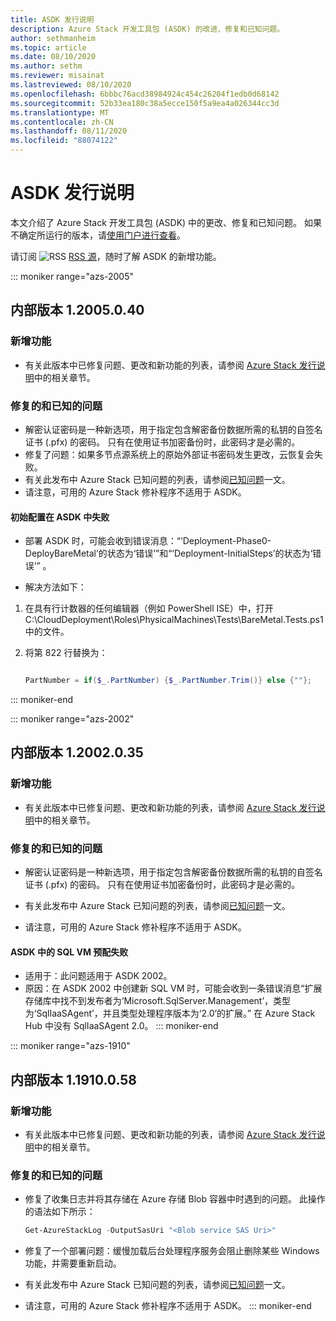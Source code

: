 ```yaml
---
title: ASDK 发行说明
description: Azure Stack 开发工具包 (ASDK) 的改进、修复和已知问题。
author: sethmanheim
ms.topic: article
ms.date: 08/10/2020
ms.author: sethm
ms.reviewer: misainat
ms.lastreviewed: 08/10/2020
ms.openlocfilehash: 6bbbc76acd38984924c454c26204f1edb0d68142
ms.sourcegitcommit: 52b33ea180c38a5ecce150f5a9ea4a026344cc3d
ms.translationtype: MT
ms.contentlocale: zh-CN
ms.lasthandoff: 08/11/2020
ms.locfileid: "88074122"
---
```

# <a name="asdk-release-notes"></a>ASDK 发行说明

本文介绍了 Azure Stack 开发工具包 (ASDK) 中的更改、修复和已知问题。 如果不确定所运行的版本，请[使用门户进行查看](../operator/azure-stack-updates.md)。

请订阅 ![RSS](./media/asdk-release-notes/feed-icon-14x14.png) [RSS 源](https://docs.microsoft.com/api/search/rss?search=ASDK+release+notes&locale=en-us#)，随时了解 ASDK 的新增功能。

::: moniker range="azs-2005"
## <a name="build-12005040"></a>内部版本 1.2005.0.40

### <a name="new-features"></a>新增功能

- 有关此版本中已修复问题、更改和新功能的列表，请参阅 [Azure Stack 发行说明](../operator/release-notes.md)中的相关章节。

### <a name="fixed-and-known-issues"></a>修复的和已知的问题

- 解密认证密码是一种新选项，用于指定包含解密备份数据所需的私钥的自签名证书 (.pfx) 的密码。 只有在使用证书加密备份时，此密码才是必需的。
- 修复了问题：如果多节点源系统上的原始外部证书密码发生更改，云恢复会失败。 
- 有关此发布中 Azure Stack 已知问题的列表，请参阅[已知问题](../operator/known-issues.md)一文。
- 请注意，可用的 Azure Stack 修补程序不适用于 ASDK。

#### <a name="initial-configuration-fails-in-asdk"></a>初始配置在 ASDK 中失败

- 部署 ASDK 时，可能会收到错误消息：“‘Deployment-Phase0-DeployBareMetal’的状态为‘错误’”和“‘Deployment-InitialSteps’的状态为‘错误’” 。

- 解决方法如下：

1. 在具有行计数器的任何编辑器（例如 PowerShell ISE）中，打开 C:\CloudDeployment\Roles\PhysicalMachines\Tests\BareMetal.Tests.ps1 中的文件。

2. 将第 822 行替换为：

   ```powershell

   PartNumber = if($_.PartNumber) {$_.PartNumber.Trim()} else {""};

   ```  
::: moniker-end

::: moniker range="azs-2002"
## <a name="build-12002035"></a>内部版本 1.2002.0.35

### <a name="new-features"></a>新增功能

- 有关此版本中已修复问题、更改和新功能的列表，请参阅 [Azure Stack 发行说明](../operator/release-notes.md)中的相关章节。

### <a name="fixed-and-known-issues"></a>修复的和已知的问题

- 解密认证密码是一种新选项，用于指定包含解密备份数据所需的私钥的自签名证书 (.pfx) 的密码。 只有在使用证书加密备份时，此密码才是必需的。

- 有关此发布中 Azure Stack 已知问题的列表，请参阅[已知问题](../operator/known-issues.md)一文。

- 请注意，可用的 Azure Stack 修补程序不适用于 ASDK。

#### <a name="sql-vm-provision-fails-in-asdk"></a>ASDK 中的 SQL VM 预配失败

- 适用于：此问题适用于 ASDK 2002。
- 原因：在 ASDK 2002 中创建新 SQL VM 时，可能会收到一条错误消息“扩展存储库中找不到发布者为‘Microsoft.SqlServer.Management’，类型为‘SqlIaaSAgent’，并且类型处理程序版本为‘2.0’的扩展。” 在 Azure Stack Hub 中没有 SqlIaaSAgent 2.0。
::: moniker-end

::: moniker range="azs-1910"

## <a name="build-11910058"></a>内部版本 1.1910.0.58

### <a name="new-features"></a>新增功能

- 有关此版本中已修复问题、更改和新功能的列表，请参阅 [Azure Stack 发行说明](../operator/release-notes.md)中的相关章节。

### <a name="fixed-and-known-issues"></a>修复的和已知的问题

- 修复了收集日志并将其存储在 Azure 存储 Blob 容器中时遇到的问题。 此操作的语法如下所示：

  ```powershell
  Get-AzureStackLog -OutputSasUri "<Blob service SAS Uri>"
  ``` 

- 修复了一个部署问题：缓慢加载后台处理程序服务会阻止删除某些 Windows 功能，并需要重新启动。
- 有关此发布中 Azure Stack 已知问题的列表，请参阅[已知问题](../operator/known-issues.md)一文。
- 请注意，可用的 Azure Stack 修补程序不适用于 ASDK。
::: moniker-end
